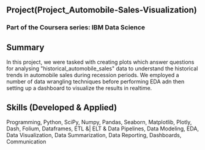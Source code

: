 ## Project(Project_Automobile-Sales-Visualization)
### Part of the Coursera series: IBM Data Science
    
## Summary
In this project, we were tasked with creating plots which answer questions for analysing "historical_automobile_sales" data to understand the historical trends in automobile sales during recession periods.  We employed a number of data wrangling techniques before performing EDA adn then setting up a dashboard to visualize the results in realtime.

## Skills (Developed & Applied)
Programming, Python, SciPy, Numpy, Pandas, Seaborn, Matplotlib, Plotly, Dash, Folium, Dataframes, ETL &| ELT & Data Pipelines, Data Modeling, EDA, Data Visualization, Data Summarization, Data Reporting, Dashboards, Communication
    